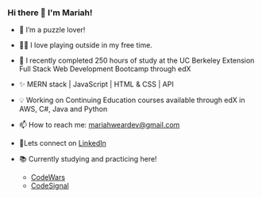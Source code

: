 ### Hi there 👋 I'm Mariah!

- 🔭 I’m a puzzle lover!
- 🫶🏻 I love playing outside in my free time.


- 🌱 I recently completed 250 hours of study at the UC Berkeley Extension Full Stack Web Development Bootcamp through edX
- ✨ MERN stack | JavaScript | HTML & CSS | API
- 💡 Working on Continuing Education courses available through edX in AWS, C#, Java and Python


- 📫 How to reach me: <mariahweardev@gmail.com>
- 🔹Lets connect on [LinkedIn](https://www.linkedin.com/mwlite/in/mariah-wear-7b1630255)


- 📚 Currently studying and practicing here!
    - [CodeWars](https://www.codewars.com/users/mariahw4)  
    - [CodeSignal](https://app.codesignal.com/profile/mariahw4)
  


